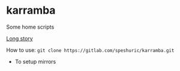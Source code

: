 # karramba
Some home scripts

[Long story](./docs/log.md) 

How to use: `git clone https://gitlab.com/speshuric/karramba.git`

- To setup mirrors 